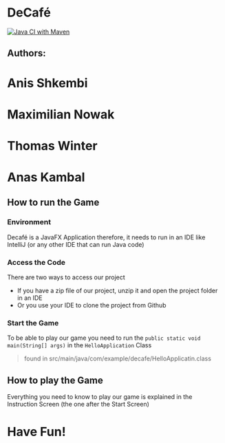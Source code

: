 # DeCafé

[![Java CI with Maven](https://github.com/ShkembiAnis/DeCafe/actions/workflows/maven.yml/badge.svg?branch=main)](https://github.com/ShkembiAnis/DeCafe/actions/workflows/maven.yml)

## Authors:
# Anis Shkembi
# Maximilian Nowak
# Thomas Winter
# Anas Kambal


## How to run the Game
### Environment
Decafé is a JavaFX Application therefore, it needs to run in an IDE like IntelliJ (or any other IDE that can run Java code)
### Access the Code
There are two ways to access our project
- If you have a zip file of our project, unzip it and open the project folder in an IDE
- Or you use your IDE to clone the project from Github
### Start the Game
To be able to play our game you need to run the `public static void main(String[] args)` in the `HelloApplication` Class
> found in src/main/java/com/example/decafe/HelloApplicatin.class
## How to play the Game
Everything you need to know to play our game is explained in the Instruction Screen (the one after the Start Screen)
# Have Fun!
